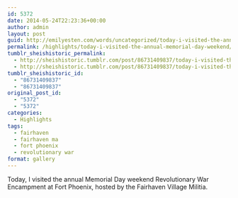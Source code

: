 ```yaml
---
id: 5372
date: 2014-05-24T22:23:36+00:00
author: admin
layout: post
guid: http://emilyesten.com/words/uncategorized/today-i-visited-the-annual-memorial-day-weekend/
permalink: /highlights/today-i-visited-the-annual-memorial-day-weekend/
tumblr_sheishistoric_permalink:
  - http://sheishistoric.tumblr.com/post/86731409837/today-i-visited-the-annual-memorial-day-weekend
  - http://sheishistoric.tumblr.com/post/86731409837/today-i-visited-the-annual-memorial-day-weekend
tumblr_sheishistoric_id:
  - "86731409837"
  - "86731409837"
original_post_id:
  - "5372"
  - "5372"
categories:
  - Highlights
tags:
  - fairhaven
  - fairhaven ma
  - fort phoenix
  - revolutionary war
format: gallery
---
```

Today, I visited the annual Memorial Day weekend Revolutionary War Encampment at Fort Phoenix, hosted by the Fairhaven Village Militia. 